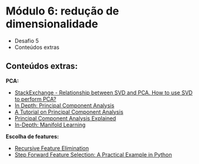 # Módulo 6: redução de dimensionalidade

- Desafio 5
- Conteúdos extras

## Conteúdos extras:
__PCA:__
- [StackExchange - Relationship between SVD and PCA. How to use SVD to perform PCA?](https://stats.stackexchange.com/questions/134282/relationship-between-svd-and-pca-how-to-use-svd-to-perform-pca)
- [In Depth: Principal Component Analysis](https://jakevdp.github.io/PythonDataScienceHandbook/05.09-principal-component-analysis.html)
- [A Tutorial on Principal Component Analysis](http://www.cs.otago.ac.nz/cosc453/student_tutorials/principal_components.pdf)
- [Principal Component Analysis Explained](https://www.kaggle.com/nirajvermafcb/principal-component-analysis-explained)
- [In-Depth: Manifold Learning](https://jakevdp.github.io/PythonDataScienceHandbook/05.10-manifold-learning.html)


__Escolha de features:__
- [Recursive Feature Elimination](https://bookdown.org/max/FES/recursive-feature-elimination.html)
- [Step Forward Feature Selection: A Practical Example in Python](https://www.kdnuggets.com/2018/06/step-forward-feature-selection-python.html)



